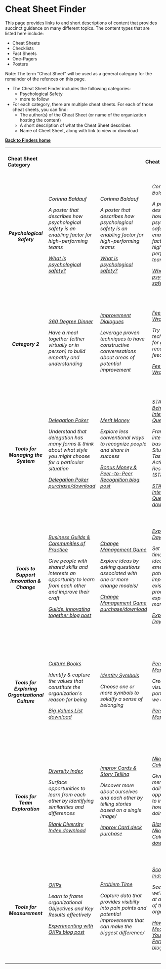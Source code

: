 
# Cheat Sheet Finder

This page provides links to and short descriptions of content that provides succinct guidance on many different topics. The content types that are listed here include:

- Cheat Sheets
- Checklists
- Fact Sheets
- One-Pagers
- Posters

Note: The term "Cheat Sheet" will be used as a general category for the remainder of the refences on this page.

- The Cheat Sheet Finder includes the following categories:
   - Psychological Safety
   - more to follow  
- For each category, there are multiple cheat sheets. For each of those cheat sheets, you can find:
  - The author(s) of the Cheat Sheet (or name of the organization hosting the content)
  - A short description of what the Cheat Sheet describes 
  - Name of Cheet Sheet, along with link to view or download 
  
**[Back to Finders home](https://gphiliprogers.github.io/finders/)**

<html>
<table>


<tr>
<td>
<h4>Cheat Sheet Category</h4>
</td>

<td colspan="5" align="center">
<h4>Cheat Sheets</h4>
</td>
</tr>


<tr>
<td align="center">
<h5>Psychological Safety</h5>
</td>


<td>
<h6>
<p>Corinna Baldauf</p>
<p>A poster that describes how psychological safety is an enabling factor for high-performing teams</p>
<p><a href="https://wall-skills.com/2020/what-is-psychological-safety/">What is psychological safety?</a></p>
</h6>
</td>

<td>
<h6>
<p>Corinna Baldauf</p>
<p>A poster that describes how psychological safety is an enabling factor for high-performing teams</p>
<p><a href="https://wall-skills.com/2020/what-is-psychological-safety/">What is psychological safety?</a></p>
</h6>
</td>

<td>
<h6>
<p>Corinna Baldauf</p>
<p>A poster that describes how psychological safety is an enabling factor for high-performing teams</p>
<p><a href="https://wall-skills.com/2020/what-is-psychological-safety/">What is psychological safety?</a></p>
</h6>
</td>


<td>
<h6>
<p>Corinna Baldauf</p>
<p>A poster that describes how psychological safety is an enabling factor for high-performing teams</p>
<p><a href="https://wall-skills.com/2020/what-is-psychological-safety/">What is psychological safety?</a></p>
</h6>
</td>


<td>
<h6>
<p>Corinna Baldauf</p>
<p>A poster that describes how psychological safety is an enabling factor for high-performing teams</p>
<p><a href="https://wall-skills.com/2020/what-is-psychological-safety/">What is psychological safety?</a></p>
</h6>
</td>








<tr>
<td align="center">
<h5>Category 2</h5>
</td>
  
<td>
<h6>
<p><a href="https://management30.com/practice/360-degree-dinner/">360 Degree Dinner</a></p>
<p>Have a meal together (either virtually or in person) to build empathy and understanding</p>
</h6>
</td>


<td>
<h6>
<p><a href="https://management30.com/practice/improvement-dialogues/">Improvement Dialogues</a></p>
<p>Leverage proven techniques to have constructive converesations about areas of potential improvement</p>
</h6>
</td>

<td>
<h6>
<p><a href="https://management30.com/practice/feedback-wraps/">Feedback Wrap</a></p>
<p>Try proven techniques for giving and receiving feedback</p>
<p><a href="https://youtu.be/YTh8bDyDz9c">Feedback Wrap video</a></p>
</h6>
</td>

<td>
<h6>
<p><a href="https://management30.com/practice/happiness-door/">Happiness Door</a></p>
<p>Create a channel for people to provide anonymous feedback</p>
<p><a href="https://youtu.be/jopq0C7dRZo">Happiness Door video</a></p>
</h6>
</td>

<td>
<h6>
<p></p>
<p></p>
</h6>
</td>





<tr>
<td align="center">
<h5>Tools for Managing the System</h5>
</td>


<td>
<h6>
<p><a href="https://management30.com/practice/delegation-poker/">Delegation Poker</a></p>
<p>Understand that delegation has many forms & think about what style you might choose for a particular situation</p>
<p><a href="https://management30.com/practice/delegation-poker/#download">Delegation Poker purchase/download</a></p>
</h6>
</td>

<td>
<h6>
<p><a href="https://management30.com/practice/merit-money/">Merit Money</a></p>
<p>Explore less conventional ways to recognize people and share in success</p>
<p><a href="https://management30.com/blog/bonus-money-peer-recognition/">Bonus Money & Peer-to-Peer Recognition blog post</a></p>
</h6>
</td>

<td>
<h6>
<p><a href="https://management30.com/practice/star-behavioral-interview-questions/">STAR Behavioral Interview Questions</a></p>
<p>Frame interviews based on Situations, Tasks, Actions, & Results (STAR)</p>
<p><a href="https://management30.com/download/22945/">STAR Interview Questions download</a></p>
</h6>
</td>

<td>
<h6>
<p><a href="https://management30.com/practice/salary-formula/">Salary Formula</a></p>
<p>Delve into current and possible future compensation models in a spirit of transparency</p>
<p><a href="https://management30.com/blog/make-salary-comparison-easy-by-being-transparent/">Make Salary Comparison Easy by Being Transparent blog post</a></p>
</h6>
</td>

<td>
<h6>
<p><a href="https://management30.com/practice/work-profiles/">Work Profiles</a></p>
<p>Take a broad perspective on what work needs to be done and what to call that work</p>
<p><a href="https://management30.com/blog/values-exercises-to-build-vision/">How We Created Informal Job Titles blog post</a></p>
</h6>
</td>





<tr>
<td align="center">
<h5>Tools to Support Innovation & Change</h5>
</td>
  

<td>
<h6>
<p><a href="https://management30.com/practice/business-guilds/">Business Guilds & Communities of Practice</a></p>
<p>Give people with shared skills and interests an opportunity to learn from each other and improve their craft</p>
<p><a href="https://management30.com/blog/guilds-innovating-together/">Guilds, innovating together blog post</a></p>
</h6>
</td>


<td>
<h6>
<p><a href="https://management30.com/practice/change-management-game/">Change Management Game</a></p>
<p>Explore ideas by asking questions associated with one or more change models/</p>
<p><a href="https://management30.com/practice/change-management-game/#download">Change Management Game purchase/download</a></p>
</h6>
</td>



<td>
<h6>
<p><a href="https://management30.com/practice/exploration-days/">Exploration Days</a></p>
<p>Set aside time for new ideas to emerge that potentially improve existing products or explore new markets</p>
<p><a href="https://youtu.be/gL-jK_PqL18">Exploration Days video</a></p>
</h6>
</td>


<td>
<h6>
<p><a href="https://management30.com/practice/internal-crowdfunding/">Internal Crowdfunding</a></p>
<p>Enable the best ideas to emerge by tapping into the wisdom of the crowd</p>
<p><a href="https://medium.com/@jurgenappelo/from-innovation-committees-to-internal-crowdfunding-fffa7d9b4860#.4odg07rc3">Try Internal Crowdfunding blog post</a></p>
</h6>
</td>


<td>
<h6>
<p><a href="https://management30.com/practice/meddlers/">Meddlers Game</a></p>
<p>Experiment with ways of reimagining team composition and/or organizational structure</p>
<p><a href="https://management30.com/shop/meddlers-game/">Meddlers Game purchase/download</a></p>
</h6>
</td>





<tr>
<td align="center">
<h5>Tools for Exploring Organizational Culture</h5>
</td>


<td>
<h6>
<p><a href="https://management30.com/practice/culture-books/">Culture Books</a></p>
<p>Identify & capture the values that constitute the organization's reason for being</p>
<p><a href="https://1qjpt15fhlq3xjfpm2utibj1-wpengine.netdna-ssl.com/wp-content/uploads/2019/02/big-value-list-management30.pdf">Big Values List download</a></p>
</h6>
</td>

<td>
<h6>
<p><a href="https://management30.com/practice/identity-symbols/">Identity Symbols</a></p>
<p>Choose one or more symbols to solidify a sense of belonging</p>
</h6>
</td>

<td>
<h6>
<p><a href="https://management30.com/practice/personal-maps/">Personal Maps</a></p>
<p>Create a visual that portrays who we are</p>
<p><a href="https://youtu.be/T9d8w-OG-Fk">Personal Maps Video</a></p>
</h6>
</td>

<td>
<h6>
<p><a href="https://management30.com/practice/value-stories/">Value Stories</a></p>
<p>Surface narratives & themes that create a sense of purpose</p>
<p><a href="https://management30.com/blog/values-exercises-to-build-vision/">Value Exercises to Build Vision in Your Company blog post</a></p>
</h6>
</td>

<td>
<h6>
<p><a href="https://management30.com/practice/work-expo/">Work Expo</a></p>
<p>Use any form of physical or virtual artifacts to show the work you do</p>
<p><a href="https://management30.com/practice/moving-motivators/#download">Work Expo video</a></p>
</h6>
</td>




<tr>
<td align="center">
<h5>Tools for Team Exploration</h5>
</td>
  

<td>
<h6>
<p><a href="https://management30.com/practice/diversity-index/">Diversity Index</a></p>
<p>Surface opportunities to learn from each other by identifying similarities and differences</p>
<p><a href="https://management30.com/download/36656/">Blank Diversity Index download</a></p>
</h6>
</td>


<td>
<h6>
<p><a href="https://management30.com/practice/improv-cards/">Improv Cards & Story Telling</a></p>
<p>Discover more about ourselves and each other by telling stories based on a single image/</p>
<p><a href="https://management30.com/shop/improv-cards/">Improv Card deck purchase</a></p>
</h6>
</td>



<td>
<h6>
<p><a href="https://management30.com/practice/niko-niko-calendar/">Niko Niko Calendar</a></p>
<p>Give team members a daily opportunity to indicate how they're doing</p>
<p><a href="https://management30.com/download/22942/">Blank Niko Niko Calendar download</a></p>
</h6>
</td>


<td>
<h6>
<p><a href="https://management30.com/practice/competency-matrix/">Team Competency Matrix</a></p>
<p>Surface mentoring and learning opportunities in a team context</p>
<p><a href="https://management30.com/download/34484/">Blank Team Competency Matrix download</a></p>
</h6>
</td>


<td>
<h6>
<p><a href="https://management30.com/practice/yay-questions/">Yay! Questions</a></p>
<p>Check in on the progress of experiments, what's going well, and what isn't</p>
<p><a href="https://management30.com/blog/developing-a-learning-mindset-with-yay-questions/">Developing a Learning Mindset with Yay! Questions blog post</a></p>
</h6>
</td>



<tr>
<td align="center">
<h5>Tools for Measurement</h5>
</td>
  

<td>
<h6>
<p><a href="https://management30.com/practice/okrs/">OKRs</a></p>
<p>Learn to frame organizational Objectives and Key Results effectively</p>
<p><a href="https://management30.com/blog/experimenting-with-okrs-first-quarter-mayhem/">Experimenting with OKRs blog post</a></p>
</h6>
</td>


<td>
<h6>
<p><a href="https://management30.com/practice/problem-time/">Problem Time</a></p>
<p>Capture data that provides visibiity into pain points and potential improvements that can make the biggest difference/</p>
</h6>
</td>




<td>
<h6>
<p><a href="https://management30.com/practice/scoreboard-index/">Scoreboard Index</a></p>
<p>See how we're doing at any level of the organization</p>
<p><a href="https://noop.nl/2015/10/the-scoreboard-index.html">How to Measure Your Team's Performance blog post</a></p>
</h6>
</td>


<td>
<h6>
<p></p>
<p></p>
<p></p>
</h6>
</td>

<td>
<h6>
<p></p>
<p></p>
<p></p>
</h6>
</td>
